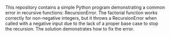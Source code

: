 This repository contains a simple Python program demonstrating a common error in recursive functions: RecursionError. The factorial function works correctly for non-negative integers, but it throws a RecursionError when called with a negative input due to the lack of a proper base case to stop the recursion. The solution demonstrates how to fix the error.